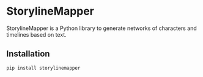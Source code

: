 # StorylineMapper

StorylineMapper is a Python library to generate networks of characters and timelines based on text.

## Installation

```sh
pip install storylinemapper
